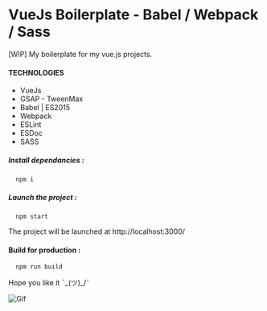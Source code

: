 # VueJs Boilerplate - Babel / Webpack / Sass

[WIP] My boilerplate for my vue.js projects.

#### TECHNOLOGIES

* VueJs
* GSAP - TweenMax
* Babel | ES2015
* Webpack
* ESLint
* ESDoc
* SASS

##### Install dependancies :
```shell
  npm i
```

##### Launch the project :
```shell
  npm start
```

The project will be launched at http://localhost:3000/

#### Build for production :
```shell
  npm run build
```

Hope you like it ¯\_(ツ)_/¯

![Gif](https://media.giphy.com/media/SGjUlcZYnFs6Q/giphy.gif)
